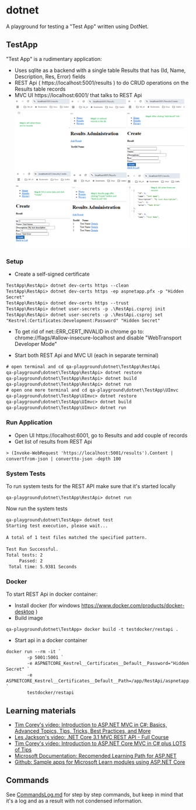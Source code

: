 # dotnet
A playground for testing a "Test App" written using DotNet.

## TestApp
"Test App" is a rudimentary application:
* Uses sqlite as a backend with a single table Results that has (Id, Name, Description, Res, Error) fields
* REST Api ( https://localhost:5001/results ) to do CRUD operations on the Results table records
* MVC UI https://localhost:6001/ that talks to REST Api 
![Screenshots](.\UI_API_collage.png)


### Setup
* Create a self-signed certificate
```
TestApp\RestApi> dotnet dev-certs https --clean
TestApp\RestApi> dotnet dev-certs https -ep aspnetapp.pfx -p "Hidden Secret"
TestApp\RestApi> dotnet dev-certs https --trust
TestApp\RestApi> dotnet user-secrets -p .\RestApi.csproj init
TestApp\RestApi> dotnet user-secrets -p .\RestApi.csproj set "Kestrel:Certificates:Development:Password" "Hidden Secret"
```
* To get rid of net::ERR_CERT_INVALID in chrome go to: chrome://flags/#allow-insecure-localhost and disable "WebTransport Developer Mode"

* Start both REST Api and MVC UI (each in separate terminal)
```
# open terminal and cd qa-playground\dotnet\TestApp\RestApi
qa-playground\dotnet\TestApp\RestApi> dotnet restore
qa-playground\dotnet\TestApp\RestApi> dotnet build
qa-playground\dotnet\TestApp\RestApi> dotnet run
# open one more terminal and cd qa-playground\dotnet\TestApp\UImvc
qa-playground\dotnet\TestApp\UImvc> dotnet restore
qa-playground\dotnet\TestApp\UImvc> dotnet build
qa-playground\dotnet\TestApp\UImvc> dotnet run
```

### Run Application
* Open UI https://localhost:6001, go to Results and add couple of records
* Get list of results from REST Api
```
> (Invoke-WebRequest 'https://localhost:5001/results').Content | convertfrom-json | convertto-json -depth 100
```

### System Tests
To run system tests for the REST API make sure that it's started locally 
```
qa-playground\dotnet\TestApp\RestApi> dotnet run
```
Now run the system tests
```
qa-playground\dotnet\TestApp> dotnet test
Starting test execution, please wait...

A total of 1 test files matched the specified pattern.

Test Run Successful.
Total tests: 2
     Passed: 2
 Total time: 5.9381 Seconds
```

### Docker
To start REST Api in docker container:
* Install docker (for windows https://www.docker.com/products/docker-desktop )
* Build image
```
qa-playground\dotnet\TestApp> docker build -t testdocker/restapi .
```
* Start api in a docker container
```
docker run --rm -it `
        -p 5001:5001 `
        -e ASPNETCORE_Kestrel__Certificates__Default__Password="Hidden Secret" `
        -e ASPNETCORE_Kestrel__Certificates__Default__Path=/app/RestApi/aspnetapp.pfx `
        testdocker/restapi
```

## Learning materials
* [Tim Corey's video: Introduction to ASP.NET MVC in C#: Basics, Advanced Topics, Tips, Tricks, Best Practices, and More](https://youtu.be/phyV-OQNeRM)
* [Les Jackson's video: .NET Core 3.1 MVC REST API - Full Course](https://www.youtube.com/watch?v=fmvcAzHpsk8&feature=youtu.be)
* [Tim Corey's video: Introduction to ASP.NET Core MVC in C# plus LOTS of Tips](https://www.youtube.com/watch?v=1ck9LIBxO14)
* [Microsoft Documentation: Recomended Learning Path for ASP.NET](https://docs.microsoft.com/en-us/aspnet/core/introduction-to-aspnet-core?view=aspnetcore-3.1#recommended-learning-path)
* [Github: Sample apps for Microsoft Learn modules using ASP.NET Core](https://github.com/MicrosoftDocs/mslearn-aspnet-core/tree/master/modules/create-razor-pages-aspnet-core/src)

## Commands
See [CommandsLog.md](CommandsLog.md) for step by step commands, but keep in mind that it's a log and as a result with not condensed information.